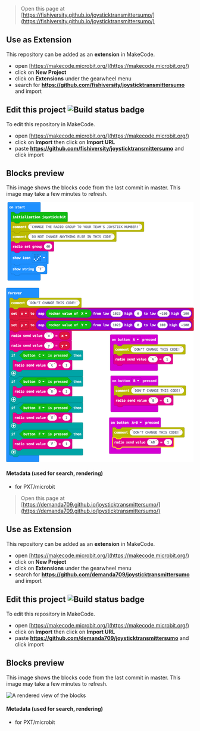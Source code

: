 
> Open this page at [https://fishiversity.github.io/joysticktransmittersumo/](https://fishiversity.github.io/joysticktransmittersumo/)

## Use as Extension

This repository can be added as an **extension** in MakeCode.

* open [https://makecode.microbit.org/](https://makecode.microbit.org/)
* click on **New Project**
* click on **Extensions** under the gearwheel menu
* search for **https://github.com/fishiversity/joysticktransmittersumo** and import

## Edit this project ![Build status badge](https://github.com/fishiversity/joysticktransmittersumo/workflows/MakeCode/badge.svg)

To edit this repository in MakeCode.

* open [https://makecode.microbit.org/](https://makecode.microbit.org/)
* click on **Import** then click on **Import URL**
* paste **https://github.com/fishiversity/joysticktransmittersumo** and click import

## Blocks preview

This image shows the blocks code from the last commit in master.
This image may take a few minutes to refresh.

![A rendered view of the blocks](https://github.com/fishiversity/joysticktransmittersumo/raw/master/.github/makecode/blocks.png)

#### Metadata (used for search, rendering)

* for PXT/microbit
<script src="https://makecode.com/gh-pages-embed.js"></script><script>makeCodeRender("{{ site.makecode.home_url }}", "{{ site.github.owner_name }}/{{ site.github.repository_name }}");</script>



> Open this page at [https://demanda709.github.io/joysticktransmittersumo/](https://demanda709.github.io/joysticktransmittersumo/)

## Use as Extension

This repository can be added as an **extension** in MakeCode.

* open [https://makecode.microbit.org/](https://makecode.microbit.org/)
* click on **New Project**
* click on **Extensions** under the gearwheel menu
* search for **https://github.com/demanda709/joysticktransmittersumo** and import

## Edit this project ![Build status badge](https://github.com/demanda709/joysticktransmittersumo/workflows/MakeCode/badge.svg)

To edit this repository in MakeCode.

* open [https://makecode.microbit.org/](https://makecode.microbit.org/)
* click on **Import** then click on **Import URL**
* paste **https://github.com/demanda709/joysticktransmittersumo** and click import

## Blocks preview

This image shows the blocks code from the last commit in master.
This image may take a few minutes to refresh.

![A rendered view of the blocks](https://github.com/demanda709/joysticktransmittersumo/raw/master/.github/makecode/blocks.png)

#### Metadata (used for search, rendering)

* for PXT/microbit
<script src="https://makecode.com/gh-pages-embed.js"></script><script>makeCodeRender("{{ site.makecode.home_url }}", "{{ site.github.owner_name }}/{{ site.github.repository_name }}");</script>
